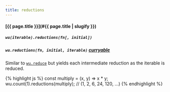 ```yaml
---
title: reductions
---
```

#### [{{ page.title }}](#{{ page.title | slugify }})

##### `wu(iterable).reductions(fn[, initial])`

##### `wu.reductions(fn, initial, iterable)` *[curryable](#curryable)*

Similar to [`wu.reduce`](#reduce) but yields each intermediate reduction as the
iterable is reduced.

{% highlight js %}
const multiply = (x, y) => x * y;
wu.count(1).reductions(multiply);
// (1, 2, 6, 24, 120, ...)
{% endhighlight %}
